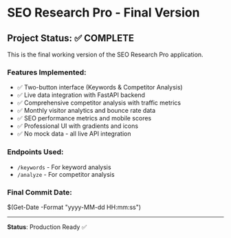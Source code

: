 # SEO Research Pro - Final Version

## Project Status: ✅ COMPLETE

This is the final working version of the SEO Research Pro application.

### Features Implemented:
- ✅ Two-button interface (Keywords & Competitor Analysis)
- ✅ Live data integration with FastAPI backend
- ✅ Comprehensive competitor analysis with traffic metrics
- ✅ Monthly visitor analytics and bounce rate data
- ✅ SEO performance metrics and mobile scores
- ✅ Professional UI with gradients and icons
- ✅ No mock data - all live API integration

### Endpoints Used:
- `/keywords` - For keyword analysis
- `/analyze` - For competitor analysis

### Final Commit Date: 
$(Get-Date -Format "yyyy-MM-dd HH:mm:ss")

---
**Status**: Production Ready ✅